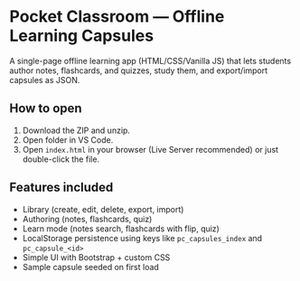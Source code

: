 # Pocket Classroom — Offline Learning Capsules

A single-page offline learning app (HTML/CSS/Vanilla JS) that lets students author notes, flashcards, and quizzes, study them, and export/import capsules as JSON.

## How to open
1. Download the ZIP and unzip.
2. Open folder in VS Code.
3. Open `index.html` in your browser (Live Server recommended) or just double-click the file.

## Features included
- Library (create, edit, delete, export, import)
- Authoring (notes, flashcards, quiz)
- Learn mode (notes search, flashcards with flip, quiz)
- LocalStorage persistence using keys like `pc_capsules_index` and `pc_capsule_<id>`
- Simple UI with Bootstrap + custom CSS
- Sample capsule seeded on first load

